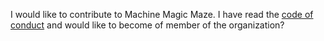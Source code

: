 I would like to contribute to Machine Magic Maze. I have read the [code of conduct][coc] and would like to become of member of the organization?

[coc]: https://github.com/machinemagicmaze/design/blob/master/CODE_OF_CONDUCT.md
